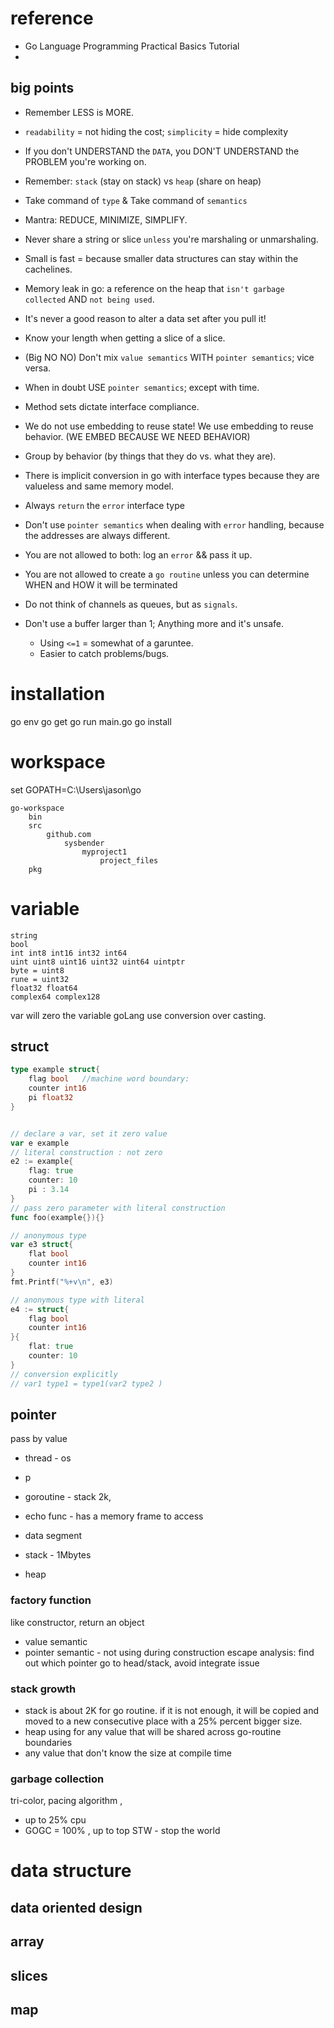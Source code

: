 
# reference
 

*   Go Language Programming Practical Basics Tutorial 
* 

##  big points
-   Remember LESS is MORE.
    
-   `readability`  = not hiding the cost;  `simplicity`  = hide complexity
    
-   If you don't UNDERSTAND the  `DATA`, you DON'T UNDERSTAND the PROBLEM you're working on.
    
-   Remember:  `stack`  (stay on stack) vs  `heap`  (share on heap)
    
-   Take command of  `type`  & Take command of  `semantics`
    
-   Mantra: REDUCE, MINIMIZE, SIMPLIFY.
    
-   Never share a string or slice  `unless`  you're marshaling or unmarshaling.
    
-   Small is fast = because smaller data structures can stay within the cachelines.
    
-   Memory leak in go: a reference on the heap that  `isn't garbage collected`  AND  `not being used`.
    
-   It's never a good reason to alter a data set after you pull it!
    
-   Know your length when getting a slice of a slice.
    
-   (Big NO NO) Don't mix  `value semantics`  WITH  `pointer semantics`; vice versa.
    
-   When in doubt USE  `pointer semantics`; except with time.
    
-   Method sets dictate interface compliance.
    
-   We do not use embedding to reuse state! We use embedding to reuse behavior. (WE EMBED BECAUSE WE NEED BEHAVIOR)
    
-   Group by behavior (by things that they do vs. what they are).
    
-   There is implicit conversion in go with interface types because they are valueless and same memory model.
    
-   Always  `return`  the  `error`  interface type
    
-   Don't use  `pointer semantics`  when dealing with  `error`  handling, because the addresses are always different.
    
-   You are not allowed to both: log an  `error`  && pass it up.
    
-   You are not allowed to create a  `go routine`  unless you can determine WHEN and HOW it will be terminated
    
-   Do not think of channels as queues, but as  `signals`.
    
-   Don't use a buffer larger than 1; Anything more and it's unsafe.
    
    -   Using  `<=1`  = somewhat of a garuntee.
    -   Easier to catch problems/bugs.



# installation

go env
go get
go run main.go
go install

# workspace


set GOPATH=C:\Users\jason\go

```
go-workspace
	bin
	src
		github.com
			sysbender
				myproject1
					project_files
	pkg
```

# variable

```
string
bool
int int8 int16 int32 int64
uint uint8 uint16 uint32 uint64 uintptr
byte = uint8
rune = uint32
float32 float64
complex64 complex128
```
var will zero the variable
goLang use conversion over casting.
## struct
```go
type example struct{
	flag bool   //machine word boundary:
	counter int16
	pi float32
}


// declare a var, set it zero value
var e example
// literal construction : not zero
e2 := example{
	flag: true
	counter: 10
	pi : 3.14
}
// pass zero parameter with literal construction
func foo(example{}){}

// anonymous type
var e3 struct{
	flat bool
	counter int16
}
fmt.Printf("%+v\n", e3)

// anonymous type with literal 
e4 := struct{
	flag bool
	counter int16
}{
	flat: true
	counter: 10
}
// conversion explicitly
// var1 type1 = type1(var2 type2 )

```

## pointer
pass by value
* thread - os
* p
* goroutine - stack 2k, 
* echo func - has a memory frame to access


* data segment
* stack - 1Mbytes
* heap

### factory function
like constructor, return an object
* value semantic
* pointer semantic - not using during construction
escape analysis: find out which pointer go to head/stack, avoid integrate issue
  

### stack growth
* stack is about 2K for go routine. if it is not enough, it will be copied and moved to a new consecutive place with a 25% percent bigger size.
* heap using for any value that will be shared across go-routine boundaries
* any value that don't know the size at compile time

### garbage collection
tri-color, pacing algorithm , 
*  up to 25% cpu
* GOGC = 100% , up to top
STW - stop the world
 
# data structure

## data oriented design
## array
## slices
## map


<!--stackedit_data:
eyJoaXN0b3J5IjpbNjkzNDY0MDQyLDE5NjEwNjA1MiwtMTY1Nz
YyMDgyNiwtMTE4OTk5MDg3MiwtMTExNzQzMDIxMCwxMjkxNjQ2
MzQ5LDE4MTU2MjUyMjMsMjEwMDgwNDU1LC0zMzAyNDg4NjAsLT
E5MTY2MTQ3NzUsMTY0OTQ1NzU0MiwtMzk2MDg5MTMwLC0xMTEx
NDIzMzUxLC0zNzYzMDE0NTAsLTU4MDgzODM2MSw5NDA0NTk2ND
UsMTE3MDI4NTEyLC04NjcyNzM1NjksMTIyODM4MzkwMSwxMzc4
OTczOTkyXX0=
-->
